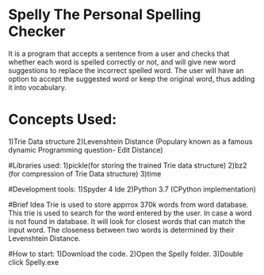 # Spelly The Personal Spelling Checker
It is a program that accepts a sentence from a user and checks that whether each word is spelled correctly or not, and will give new word suggestions to replace the incorrect spelled word. The user will have an option to accept the suggested word or keep the original word, thus adding it into vocabulary.

# Concepts Used:
1)Trie Data structure
2)Levenshtein Distance (Populary known as a famous dynamic Programming question- Edit Distance)

#Libraries used:
1)pickle(for storing the trained Trie data structure)
2)bz2 (for compression of Trie Data structure)
3)time

#Development tools:
1)Spyder 4 Ide
2)Python 3.7 (CPython implementation)

#Brief Idea
Trie is used to store apprrox 370k words from word database. This trie is used to search for the word entered by the user.
In case a word is not found in database. It will look for closest words that can match the input word.
The closeness between two words is determined by their Levenshtein Distance.

#How to start:
1)Download the code.
2)Open the Spelly folder.
3)Double click Spelly.exe

